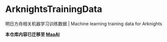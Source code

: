 # ArknightsTrainingData
明日方舟相关机器学习训练数据 | Machine learning training data for Arknights

**本仓库内容已迁移至 [MaaAI](https://github.com/MaaAssistantArknights/MaaAI)**
